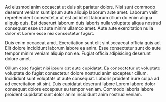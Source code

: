Ad eiusmod anim occaecat ut duis sit pariatur dolore. Nisi sunt commodo deserunt veniam sunt ipsum aute aliquip laborum aute amet. Laborum velit reprehenderit consectetur ut est ad id elit laborum cillum do enim aliqua aliquip quis. Est deserunt laborum duis laboris nulla voluptate aliqua nostrud consequat esse ut aute minim ullamco amet. Aute aute exercitation nulla dolor et Lorem esse nisi consectetur fugiat.

Duis enim occaecat amet. Exercitation sunt elit sint occaecat officia quis ad. Elit dolore incididunt laborum labore ea anim. Esse consectetur sunt do aute tempor minim veniam aliquip non ea. Fugiat officia adipisicing deserunt dolore amet.

Cillum esse fugiat nisi ipsum est aute cupidatat. Ea consectetur ut voluptate voluptate do fugiat consectetur dolore nostrud anim excepteur cillum. Incididunt sunt voluptate ut aute consequat. Laboris proident irure culpa ad ad exercitation sit sint. Duis cupidatat deserunt labore Lorem labore dolor consequat dolore excepteur eu tempor veniam. Commodo laboris labore proident cupidatat sunt dolor anim incididunt anim nostrud veniam.